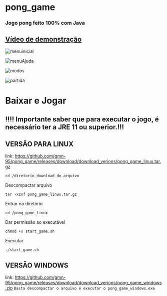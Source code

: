 # pong_game
### Jogo pong feito 100% com Java

## <a href="https://youtu.be/TVB2NaXnF00">Vídeo de demonstração</a>

![menuinicial](https://github.com/gmn-95/pong_game/assets/80294306/405229fe-8598-4940-b991-4d8d5dcff239)

![menuAjuda](https://github.com/gmn-95/pong_game/assets/80294306/a74762cc-7230-4af7-a353-7b99763bd1c0)

![modos](https://github.com/gmn-95/pong_game/assets/80294306/4abc0c16-b593-4ffc-a659-baa3a334f77e)

![partida](https://github.com/gmn-95/pong_game/assets/80294306/c41c9ae7-15b7-4502-903d-0798f2f13529)

# Baixar e Jogar
## !!!! Importante saber que para executar o jogo, é necessário ter a JRE 11 ou superior.!!!
## VERSÃO PARA LINUX
link: https://github.com/gmn-95/pong_game/releases/download/download_verions/pong_game_linux.tar.gz

```
cd /diretorio_download_do_arquivo
```
Descompactar arquivo
```
tar -xzvf pong_game_linux.tar.gz
```
Entrar no diretório
```
cd /pong_game_linux
```
Dar permissão ao executável
```
chmod +x start_game.sh
```
Executar
```
./start_game.sh
```

## VERSÃO WINDOWS
link: https://github.com/gmn-95/pong_game/releases/download/download_verions/pong_game_windows.zip
``
Basta descompactar o arquivo e executar o pong_game_windows.exe
``
